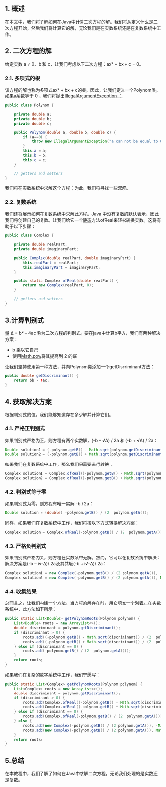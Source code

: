 ## 1. 概述

在本文中，我们将了解如何在Java中计算二次方程的解。我们将从定义什么是二次方程开始，然后我们将计算它的解，无论我们是在实数系统还是在复数系统中工作。

## 2. 二次方程的解

给定实数 a ≠ 0、b 和 c，让我们考虑以下二次方程：ax² + bx + c = 0。

### 2.1. 多项式的根

该方程的解也称为多项式ax² + bx + c的根。因此，让我们定义一个Polynom类。如果a系数等于 0 ，我们将抛出[IllegalArgumentException ：](https://www.baeldung.com/java-exceptions)

```java
public class Polynom {

    private double a;
    private double b;
    private double c;

    public Polynom(double a, double b, double c) {
        if (a==0) {
            throw new IllegalArgumentException("a can not be equal to 0");
        }
        this.a = a;
        this.b = b;
        this.c = c;
    }

    // getters and setters
}
```

我们将在实数系统中求解这个方程：为此，我们将寻找一些双解。

### 2.2. 复数系统

我们还将展示如何在复数系统中求解此方程。Java 中没有复数的默认表示，因此我们将创建自己的复数。让我们给它一个[静态](https://www.baeldung.com/java-static)方法ofReal来轻松转换实数。这将有助于以下步骤：

```java
public class Complex {

    private double realPart;
    private double imaginaryPart;

    public Complex(double realPart, double imaginaryPart) {
        this.realPart = realPart;
        this.imaginaryPart = imaginaryPart;
    }

    public static Complex ofReal(double realPart) {
        return new Complex(realPart, 0);
    }

    // getters and setters
}
```

## 3.计算判别式

量 Δ = b² – 4ac 称为二次方程的判别式。要在java中计算b平方，我们有两种解决方案：

-   b 乘以它自己
-   使用[Math.pow](https://www.baeldung.com/java-math-pow)将其提高到 2 的幂

让我们坚持使用第一种方法，并向Polynom类添加一个getDiscriminant方法：

```java
public double getDiscriminant() {
    return bb - 4ac;
}
```

## 4. 获取解决方案

根据判别式的值，我们能够知道存在多少解并计算它们。

### 4.1. 严格正判别式

如果判别式严格为正，则方程有两个实数解，(-b – √Δ) / 2a 和 (-b + √Δ) / 2a：

```java
Double solution1 = (-polynom.getB() - Math.sqrt(polynom.getDiscriminant())) / (2  polynom.getA());
Double solution2 = (-polynom.getB() + Math.sqrt(polynom.getDiscriminant())) / (2  polynom.getA());
```

如果我们在复数系统中工作，那么我们只需要进行转换：

```java
Complex solution1 = Complex.ofReal((-polynom.getB() - Math.sqrt(polynom.getDiscriminant())) / (2  polynom.getA()));
Complex solution2 = Complex.ofReal((-polynom.getB() + Math.sqrt(polynom.getDiscriminant())) / (2  polynom.getA()));
```

### 4.2. 判别式等于零

如果判别式为零，则方程有唯一实解 -b / 2a：

```java
Double solution = (double) -polynom.getB() / (2  polynom.getA());
```

同样，如果我们在复数系统中工作，我们将按以下方式转换解决方案：

```java
Complex solution = Complex.ofReal(-polynom.getB() / (2  polynom.getA()));
```

### 4.3. 严格负判别式

如果判别式严格为负，则方程在实数系中无解。然而，它可以在复数系统中解决：解决方案是(-b – i√-Δ)/ 2a及其共轭(-b + i√-Δ)/ 2a：

```java
Complex solution1 = new Complex(-polynom.getB() / (2 polynom.getA()), -Math.sqrt(-polynom.getDiscriminant()) / 2 polynom.getA());
Complex solution2 = new Complex(-polynom.getB() / (2 polynom.getA()), Math.sqrt(-polynom.getDiscriminant()) / 2 polynom.getA());
```

### 4.4. 收集结果

总而言之，让我们构建一个方法，当方程的解存在时，用它填充一个[列表。](https://www.baeldung.com/java-collections)在实数系统中，此方法如下所示：

```java
public static List<Double> getPolynomRoots(Polynom polynom) {
    List<Double> roots = new ArrayList<>();
    double discriminant = polynom.getDiscriminant();
    if (discriminant > 0) {
        roots.add((-polynom.getB() - Math.sqrt(discriminant)) / (2  polynom.getA()));
        roots.add((-polynom.getB() + Math.sqrt(discriminant)) / (2  polynom.getA()));
    } else if (discriminant == 0) {
        roots.add(-polynom.getB() / (2  polynom.getA()));
    }
    return roots;
}
```

如果我们在复杂的数字系统中工作，我们宁愿写：

```java
public static List<Complex> getPolynomRoots(Polynom polynom) {
    List<Complex> roots = new ArrayList<>();
    double discriminant = polynom.getDiscriminant();
    if (discriminant > 0) {
        roots.add(Complex.ofReal((-polynom.getB() - Math.sqrt(discriminant)) / (2  polynom.getA())));
        roots.add(Complex.ofReal((-polynom.getB() + Math.sqrt(discriminant)) / (2  polynom.getA())));
    } else if (discriminant == 0) {
        roots.add(Complex.ofReal(-polynom.getB() / (2  polynom.getA())));
    } else {
        roots.add(new Complex(-polynom.getB() / (2 polynom.getA()), -Math.sqrt(-discriminant) / 2 polynom.getA()));
        roots.add(new Complex(-polynom.getB() / (2 polynom.getA()), Math.sqrt(-discriminant) / 2 polynom.getA()));
    }
    return roots;
}
```

## 5.总结

在本教程中，我们了解了如何在Java中求解二次方程，无论我们处理的是实数还是复数。